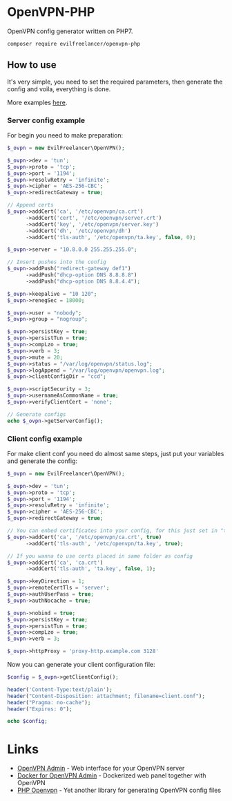 # OpenVPN-PHP

OpenVPN config generator written on PHP7.

    composer require evilfreelancer/openvpn-php

## How to use

It's very simple, you need to set the required parameters, then
generate the config and voila, everything is done.

More examples [here](extra).

### Server config example

For begin you need to make preparation:

```php
$_ovpn = new EvilFreelancer\OpenVPN();

$_ovpn->dev = 'tun';
$_ovpn->proto = 'tcp';
$_ovpn->port = '1194';
$_ovpn->resolvRetry = 'infinite';
$_ovpn->cipher = 'AES-256-CBC';
$_ovpn->redirectGateway = true;

// Append certs
$_ovpn->addCert('ca', '/etc/openvpn/ca.crt')
      ->addCert('cert', '/etc/openvpn/server.crt')
      ->addCert('key', '/etc/openvpn/server.key')
      ->addCert('dh', '/etc/openvpn/dh')
      ->addCert('tls-auth', '/etc/openvpn/ta.key', false, 0);

$_ovpn->server = "10.8.0.0 255.255.255.0";

// Insert pushes into the config
$_ovpn->addPush("redirect-gateway def1")
      ->addPush("dhcp-option DNS 8.8.8.8")
      ->addPush("dhcp-option DNS 8.8.4.4");

$_ovpn->keepalive = "10 120";
$_ovpn->renegSec = 18000;

$_ovpn->user = "nobody";
$_ovpn->group = "nogroup";

$_ovpn->persistKey = true;
$_ovpn->persistTun = true;
$_ovpn->compLzo = true;
$_ovpn->verb = 3;
$_ovpn->mute = 20;
$_ovpn->status = "/var/log/openvpn/status.log";
$_ovpn->logAppend = "/var/log/openvpn/openvpn.log";
$_ovpn->clientConfigDir = "ccd";

$_ovpn->scriptSecurity = 3;
$_ovpn->usernameAsCommonName = true;
$_ovpn->verifyClientCert = 'none';

// Generate configs
echo $_ovpn->getServerConfig();
```

### Client config example

For make client conf you need do almost same steps, just put your
variables and generate the config:

```php
$_ovpn = new EvilFreelancer\OpenVPN();

$_ovpn->dev = 'tun';
$_ovpn->proto = 'tcp';
$_ovpn->port = '1194';
$_ovpn->resolvRetry = 'infinite';
$_ovpn->cipher = 'AES-256-CBC';
$_ovpn->redirectGateway = true;

// You can enbed certificates into your config, for this just set in "true" the third parameters
$_ovpn->addCert('ca', '/etc/openvpn/ca.crt', true)
      ->addCert('tls-auth', '/etc/openvpn/ta.key', true);

// If you wanna to use certs placed in same folder as config
$_ovpn->addCert('ca', 'ca.crt')
      ->addCert('tls-auth', 'ta.key', false, 1);

$_ovpn->keyDirection = 1;
$_ovpn->remoteCertTls = 'server';
$_ovpn->authUserPass = true;
$_ovpn->authNocache = true;

$_ovpn->nobind = true;
$_ovpn->persistKey = true;
$_ovpn->persistTun = true;
$_ovpn->compLzo = true;
$_ovpn->verb = 3;

$_ovpn->httpProxy = 'proxy-http.example.com 3128'
```

Now you can generate your client configuration file:

```php
$config = $_ovpn->getClientConfig();

header('Content-Type:text/plain');
header("Content-Disposition: attachment; filename=client.conf");
header("Pragma: no-cache");
header("Expires: 0");

echo $config;
```

# Links

* [OpenVPN Admin](https://github.com/Chocobozzz/OpenVPN-Admin) - Web interface for your OpenVPN server
* [Docker for OpenVPN Admin](https://github.com/EvilFreelancer/docker-openvpn-admin) - Dockerized web panel together with OpenVPN
* [PHP Openvpn](https://github.com/paranic/openvpn) - Yet another library for generating OpenVPN config files
